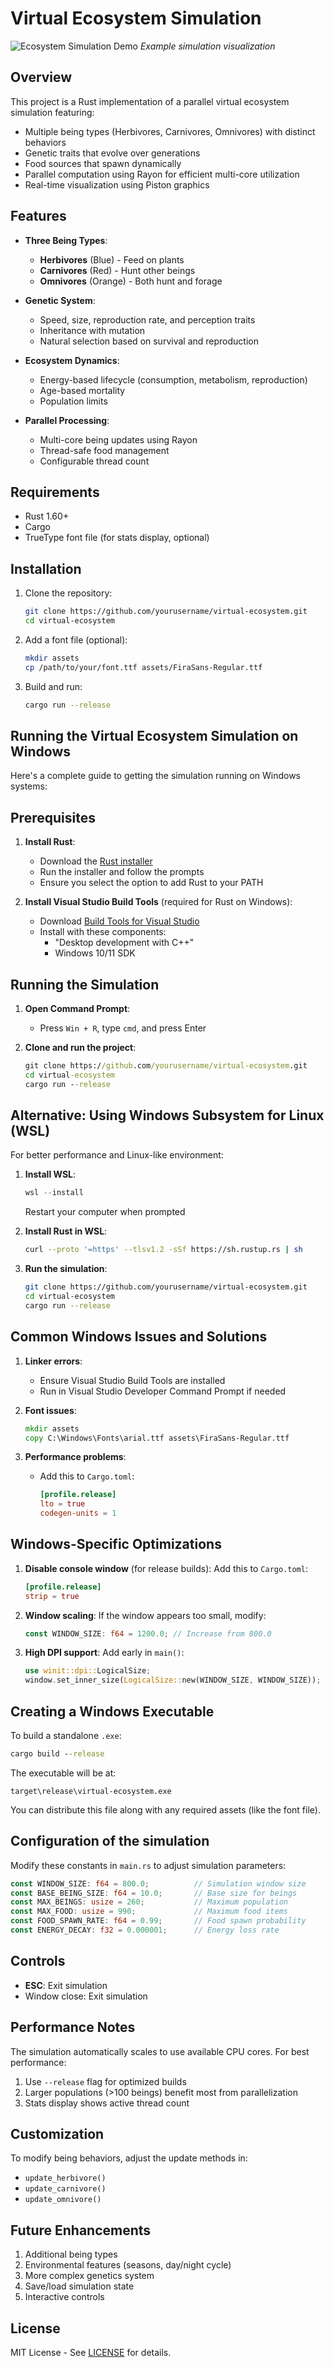 # Virtual Ecosystem Simulation

![Ecosystem Simulation Demo](demo.gif) *Example simulation visualization*

## Overview

This project is a Rust implementation of a parallel virtual ecosystem simulation featuring:

- Multiple being types (Herbivores, Carnivores, Omnivores) with distinct behaviors
- Genetic traits that evolve over generations
- Food sources that spawn dynamically
- Parallel computation using Rayon for efficient multi-core utilization
- Real-time visualization using Piston graphics

## Features

- **Three Being Types**:
  - **Herbivores** (Blue) - Feed on plants
  - **Carnivores** (Red) - Hunt other beings
  - **Omnivores** (Orange) - Both hunt and forage

- **Genetic System**:
  - Speed, size, reproduction rate, and perception traits
  - Inheritance with mutation
  - Natural selection based on survival and reproduction

- **Ecosystem Dynamics**:
  - Energy-based lifecycle (consumption, metabolism, reproduction)
  - Age-based mortality
  - Population limits

- **Parallel Processing**:
  - Multi-core being updates using Rayon
  - Thread-safe food management
  - Configurable thread count

## Requirements

- Rust 1.60+
- Cargo
- TrueType font file (for stats display, optional)

## Installation

1. Clone the repository:
   ```bash
   git clone https://github.com/yourusername/virtual-ecosystem.git
   cd virtual-ecosystem
   ```

2. Add a font file (optional):
   ```bash
   mkdir assets
   cp /path/to/your/font.ttf assets/FiraSans-Regular.ttf
   ```

3. Build and run:
   ```bash
   cargo run --release
   ```
## Running the Virtual Ecosystem Simulation on Windows

Here's a complete guide to getting the simulation running on Windows systems:

## Prerequisites

1. **Install Rust**:
   - Download the [Rust installer](https://www.rust-lang.org/tools/install)
   - Run the installer and follow the prompts
   - Ensure you select the option to add Rust to your PATH

2. **Install Visual Studio Build Tools** (required for Rust on Windows):
   - Download [Build Tools for Visual Studio](https://visualstudio.microsoft.com/downloads/#build-tools-for-visual-studio-2022)
   - Install with these components:
     - "Desktop development with C++"
     - Windows 10/11 SDK

## Running the Simulation

1. **Open Command Prompt**:
   - Press `Win + R`, type `cmd`, and press Enter

2. **Clone and run the project**:
   ```cmd
   git clone https://github.com/yourusername/virtual-ecosystem.git
   cd virtual-ecosystem
   cargo run --release
   ```

## Alternative: Using Windows Subsystem for Linux (WSL)

For better performance and Linux-like environment:

1. **Install WSL**:
   ```powershell
   wsl --install
   ```
   Restart your computer when prompted

2. **Install Rust in WSL**:
   ```bash
   curl --proto '=https' --tlsv1.2 -sSf https://sh.rustup.rs | sh
   ```

3. **Run the simulation**:
   ```bash
   git clone https://github.com/yourusername/virtual-ecosystem.git
   cd virtual-ecosystem
   cargo run --release
   ```

## Common Windows Issues and Solutions

1. **Linker errors**:
   - Ensure Visual Studio Build Tools are installed
   - Run in Visual Studio Developer Command Prompt if needed

2. **Font issues**:
   ```cmd
   mkdir assets
   copy C:\Windows\Fonts\arial.ttf assets\FiraSans-Regular.ttf
   ```

3. **Performance problems**:
   - Add this to `Cargo.toml`:
     ```toml
     [profile.release]
     lto = true
     codegen-units = 1
     ```

## Windows-Specific Optimizations

1. **Disable console window** (for release builds):
   Add this to `Cargo.toml`:
   ```toml
   [profile.release]
   strip = true
   ```

2. **Window scaling**:
   If the window appears too small, modify:
   ```rust
   const WINDOW_SIZE: f64 = 1200.0; // Increase from 800.0
   ```

3. **High DPI support**:
   Add early in `main()`:
   ```rust
   use winit::dpi::LogicalSize;
   window.set_inner_size(LogicalSize::new(WINDOW_SIZE, WINDOW_SIZE));
   ```

## Creating a Windows Executable

To build a standalone `.exe`:

```cmd
cargo build --release
```

The executable will be at:
```
target\release\virtual-ecosystem.exe
```

You can distribute this file along with any required assets (like the font file).


## Configuration of the simulation

Modify these constants in `main.rs` to adjust simulation parameters:

```rust
const WINDOW_SIZE: f64 = 800.0;          // Simulation window size
const BASE_BEING_SIZE: f64 = 10.0;       // Base size for beings
const MAX_BEINGS: usize = 260;           // Maximum population
const MAX_FOOD: usize = 990;             // Maximum food items
const FOOD_SPAWN_RATE: f64 = 0.99;       // Food spawn probability
const ENERGY_DECAY: f32 = 0.000001;      // Energy loss rate
```

## Controls

- **ESC**: Exit simulation
- Window close: Exit simulation

## Performance Notes

The simulation automatically scales to use available CPU cores. For best performance:

1. Use `--release` flag for optimized builds
2. Larger populations (>100 beings) benefit most from parallelization
3. Stats display shows active thread count

## Customization

To modify being behaviors, adjust the update methods in:
- `update_herbivore()`
- `update_carnivore()`
- `update_omnivore()`

## Future Enhancements

1. Additional being types
2. Environmental features (seasons, day/night cycle)
3. More complex genetics system
4. Save/load simulation state
5. Interactive controls

## License

MIT License - See [LICENSE](LICENSE) for details.
